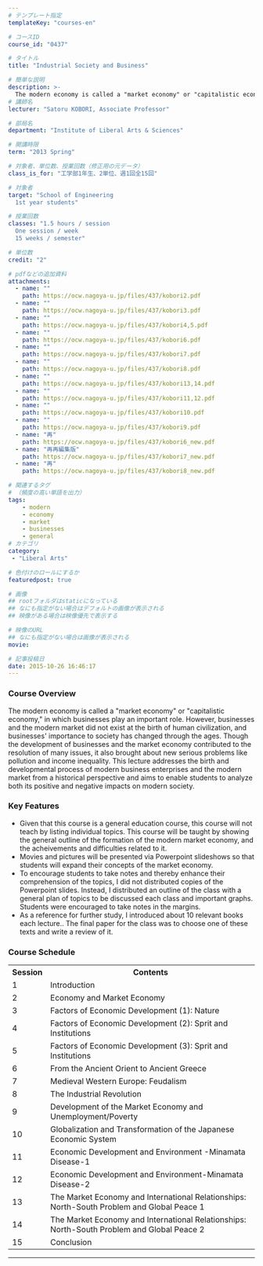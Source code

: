 ```yaml
---
# テンプレート指定
templateKey: "courses-en"

# コースID
course_id: "0437"

# タイトル
title: "Industrial Society and Business"

# 簡単な説明
description: >-
  The modern economy is called a "market economy" or "capitalistic economy," in which businesses play an important role. However, businesses and the modern market did not exist at the birth of human ....
# 講師名
lecturer: "Satoru KOBORI, Associate Professor"

# 部局名
department: "Institute of Liberal Arts & Sciences"

# 開講時限
term: "2013	Spring"

# 対象者、単位数、授業回数（修正用の元データ）
class_is_for: "工学部1年生、2単位、週1回全15回"

# 対象者
target: "School of Engineering
  1st year students"

# 授業回数
classes: "1.5 hours / session
  One session / week
  15 weeks / semester"

# 単位数
credit: "2"

# pdfなどの追加資料
attachments:
  - name: "" 
    path: https://ocw.nagoya-u.jp/files/437/kobori2.pdf
  - name: "" 
    path: https://ocw.nagoya-u.jp/files/437/kobori3.pdf
  - name: "" 
    path: https://ocw.nagoya-u.jp/files/437/kobori4,5.pdf
  - name: "" 
    path: https://ocw.nagoya-u.jp/files/437/kobori6.pdf
  - name: "" 
    path: https://ocw.nagoya-u.jp/files/437/kobori7.pdf
  - name: "" 
    path: https://ocw.nagoya-u.jp/files/437/kobori8.pdf
  - name: "" 
    path: https://ocw.nagoya-u.jp/files/437/kobori13,14.pdf
  - name: "" 
    path: https://ocw.nagoya-u.jp/files/437/kobori11,12.pdf
  - name: "" 
    path: https://ocw.nagoya-u.jp/files/437/kobori10.pdf
  - name: "" 
    path: https://ocw.nagoya-u.jp/files/437/kobori9.pdf
  - name: "再" 
    path: https://ocw.nagoya-u.jp/files/437/kobori6_new.pdf
  - name: "再再編集版" 
    path: https://ocw.nagoya-u.jp/files/437/kobori7_new.pdf
  - name: "再" 
    path: https://ocw.nagoya-u.jp/files/437/kobori8_new.pdf

# 関連するタグ
# （頻度の高い単語を出力）
tags:
    - modern
    - economy
    - market
    - businesses
    - general
# カテゴリ
category:
 - "Liberal Arts"

# 色付けのロールにするか
featuredpost: true

# 画像
## rootフォルダはstaticになっている
## なにも指定がない場合はデフォルトの画像が表示される
## 映像がある場合は映像優先で表示する

# 映像のURL
## なにも指定がない場合は画像が表示される
movie: 

# 記事投稿日
date: 2015-10-26 16:46:17
---
```


### Course Overview

The modern economy is called a "market economy" or "capitalistic economy," in which businesses play an important role. However, businesses and the modern market did not exist at the birth of human civilization, and businesses' importance to society has changed through the ages. Though the development of businesses and the market economy contributed to the resolution of many issues, it also brought about new serious problems like pollution and income inequality. This lecture addresses the birth and developmental process of modern business enterprises and the modern market from a historical perspective and aims to enable students to analyze both its positive and negative impacts on modern society.

### Key Features

- Given that this course is a general education course, this course will not teach by listing individual topics. This course will be taught by showing the general outline of the formation of the modern market economy, and the acheivements and difficulties related to it.
- Movies and pictures will be presented via Powerpoint slideshows so that students will expand their concepts of the market economy.
- To encourage students to take notes and thereby enhance their comprehension of the topics, I did not distributed copies of the Powerpoint slides. Instead, I distributed an outline of the class with a general plan of topics to be discussed each class and important graphs. Students were encouraged to take notes in the margins.
- As a reference for further study, I introduced about 10 relevant books each lecture.. The final paper for the class was to choose one of these texts and write a review of it.

<h3>Course Schedule</h3>
<table class="basic" width="455">
<tr>
<th width="20" class="center">Session</th>
<th width="435" class="center">Contents</th>
</tr>
<tr>
<td width="20" class="center">1</td>
<td width="435">Introduction</td>
</tr>
<tr>
<td width="20" class="center">2</td>
<td width="435">Economy and Market Economy</td>
</tr>
<tr>
<td width="20" class="center">3</td>
<td width="435">Factors of Economic Development (1): Nature</td>
</tr>
<tr>
<td width="20" class="center">4</td>
<td width="435">Factors of Economic Development (2): Sprit and Institutions</td>
</tr>
<tr>
<td width="20" class="center">5</td>
<td width="435">Factors of Economic Development (3): Sprit and Institutions</td>
</tr>
<tr>
<td width="20" class="center">6</td>
<td width="435">From the Ancient Orient to Ancient Greece</td>
</tr>
<tr>
<td width="20" class="center">7</td>
<td width="435">Medieval Western Europe: Feudalism</td>
</tr>
<tr>
<td width="20" class="center">8</td>
<td width="435">The Industrial Revolution</td>
</tr>
<tr>
<td width="20" class="center">9</td>
<td width="435">Development of the Market Economy and Unemployment/Poverty</td>
</tr>
<tr>
<td width="20" class="center">10</td>
<td width="435">Globalization and Transformation of the Japanese Economic System</td>
</tr>
<tr>
<td width="20" class="center">11</td>
<td width="435">Economic Development and Environment -Minamata Disease-1</td>
</tr>
<tr>
<td width="20" class="center">12</td>
<td width="435">Economic Development and Environment-Minamata Disease-2</td>
</tr>
<tr>
<td width="20" class="center">13</td>
<td width="435">The Market Economy and International Relationships: North-South Problem and Global Peace 1</td>
</tr>
<tr>
<td width="20" class="center">14</td>
<td width="435">The Market Economy and International Relationships: North-South Problem and Global Peace 2</td>
</tr>
<tr>
<td width="20" class="center">15</td>
<td width="435">Conclusion</td>
</tr>
</table>

---
